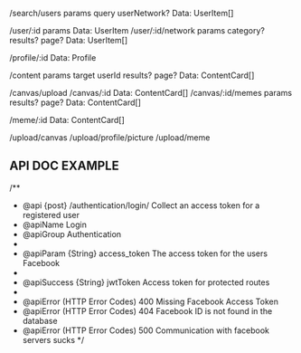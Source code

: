 
/search/users      params query userNetwork?           Data: UserItem[]

/user/:id         params                              Data: UserItem
/user/:id/network params category? results? page?     Data: UserItem[]


/profile/:id                                          Data: Profile


/content           params target userId results? page? Data: ContentCard[]

/canvas/upload
/canvas/:id                                          Data: ContentCard[]
/canvas/:id/memes  params results? page?             Data: ContentCard[]

/meme/:id                                              Data: ContentCard[]

/upload/canvas
/upload/profile/picture
/upload/meme

## API DOC EXAMPLE

/**
 * @api {post} /authentication/login/ Collect an access token for a registered user
 * @apiName Login
 * @apiGroup Authentication
 *
 * @apiParam {String} access_token The access token for the users Facebook
 *
 * @apiSuccess {String} jwtToken Access token for protected routes
 *
 * @apiError (HTTP Error Codes) 400 Missing Facebook Access Token
 * @apiError (HTTP Error Codes) 404 Facebook ID is not found in the database
 * @apiError (HTTP Error Codes) 500 Communication with facebook servers sucks
 */

